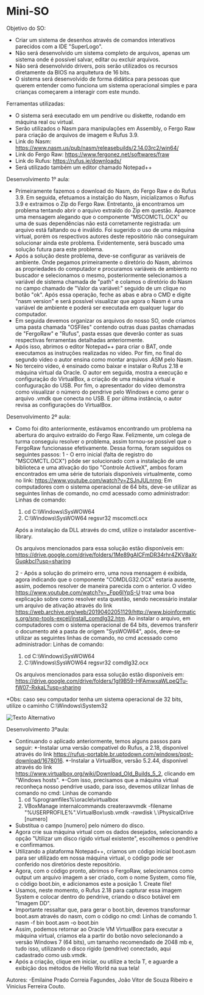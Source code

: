 # Mini-SO

Objetivo do SO: 
  - Criar um sistema de desenhos através de comandos interativos parecidos com a IDE "SuperLogo".
  - Não será desenvolvido um sistema completo de arquivos, apenas um sistema onde é possível salvar, editar ou excluir arquivos.
  - Não será desenvolvido drivers, pois serão utilizados os recursos diretamente da BIOS na arquitetura de 16 bits.
  - O sistema será desenvolvido de forma didática para pessoas que querem entender como funciona um sistema operacional simples e para crianças começarem a interagir com este mundo.

Ferramentas utilizadas:
  - O sistema será executado em um pendrive ou diskette, rodando em máquina real ou virtual.
  - Serão utilizados o Nasm para manipulações em Assembly, o Fergo Raw para criação de arquivos de imagem e Rufus 3.9.
  - Link do Nasm: https://www.nasm.us/pub/nasm/releasebuilds/2.14.03rc2/win64/
  - Link do Fergo Raw: https://www.fergonez.net/softwares/fraw
  - Link do Rufus: https://rufus.ie/downloads/
  - Será utilizado também um editor chamado Notepad++

Desenvolvimento 1º aula:
  - Primeiramente fazemos o download do Nasm, do Fergo Raw e do Rufus 3.9. Em seguida, efetuamos a instalção do Nasm, inicializamos o Rufus 3.9 e extraimos o Zip do Fergo Raw. Entretanto, já encontramos um problema tentando abrir o arquivo extraído do Zip em questão. Aparece uma mensagem alegando que o componente "MSCOMCTL.OCX" ou uma de suas dependências não está corretamente registrada: um arquivo está faltando ou é inválido. Foi sugerido o uso de uma máquina virtual, porém os respectivos autores deste repositório não conseguiram solucionar ainda este problema. Evidentemente, será buscado uma solução futura para este problema.
  - Após a solução deste problema, deve-se configurar as variáveis de ambiente. Onde pegamos primeiramente o diretório do Nasm, abrimos as propriedades do computador e procuramos variáveis de ambiento no buscador e selecionamos o mesmo, posteriormente selecionamos a variável de sistema chamada de "path" e colamos o diretório do Nasm no campo chamado de "Valor da variável:" seguido de um clique no botão "ok". Após essa operação, feche as abas e abra o CMD e digite "nasm version" e será possível visualizar que agora o Nasm é uma variável de ambiente e poderá ser executada em qualquer lugar do computador.
  - Em seguida devemos organizar os arquivos do nosso SO, onde criamos uma pasta chamada "OSFiles" contendo outras duas pastas chamadas de "FergoRaw" e "Rufus", pasta essas que deverão conter as suas respectivas ferramentas detalhadas anteriormente.
  - Após isso, abrimos o editor Notepad++ para criar o BAT, onde executamos as instruções realizadas no vídeo. Por fim, no final do segundo vídeo o autor ensina como montar arquivos .ASM pelo Nasm.
  - No terceiro vídeo, é ensinado como baixar e instalar o Rufus 2.18 e máquina virtual da Oracle. O autor em seguida, mostra a execução e configuração do VirtualBox, a criação de uma máquina virtual e confuguração do USB. Por fim, o apresentador do vídeo demonstra como visualizar o número do pendrive pelo Windows e como gerar o arquivo .vmdk que conecta no USB. E por última instância, o autor revisa as configurações do VirtualBox.


Desenvolvimento 2º aula:
  - Como foi dito anteriormente, estávamos encontrando um problema na abertura do arquivo extraído do Fergo Raw. Felizmente, um colega de turma conseguiu resolver o problema, assim tornou-se possível que o FergoRaw funcionasse efetivamente. Dessa forma, foram seguidos os seguintes passos:
    1 - O erro inicial (falta de registro do "MSCOMCTL.OCX") pôde ser solucionado com a instalação de uma biblioteca e uma ativação do tipo "Controle ActiveX", ambos foram encontrados em uma série de tutoriais disponíveis virtualmente, como no link: https://www.youtube.com/watch?v=ZSJnJULnrng; Em computadores com o sistema operacional de 64 bits, deve-se utilizar as seguintes linhas de comando, no cmd acessado como administrador:
    Linhas de comando:
    1. cd C:\Windows\SysWOW64
    2. C:\Windows\SysWOW64 regsvr32 mscomctl.ocx
    
    Após a instalação da DLL através do cmd, utilize o instalador ascentive-library.

    Os arquivos mencionados para essa solução estão disponíveis em: https://drive.google.com/drive/folders/1Me89gAlCFmDR34rhr4ZKV8aXrGuqkbcI?usp=sharing
      
    2 - Após a solução do primeiro erro, uma nova mensagem é exibida, agora indicando que o componente "COMDLG32.OCX" estaria ausente, assim, podemos resolver de maneira parecida com o anterior. O vídeo https://www.youtube.com/watch?v=_Fpp6lYpS-U traz uma boa explicação sobre como resolver esta questão, sendo necessário instalar um arquivo de ativação através do link https://web.archive.org/web/20190402051129/http://www.bioinformatics.org/snp-tools-excel/install_comdlg32.htm. Ao instalar o arquivo, em computadores com o sistema operacional de 64 bits, devemos transferir o documento até a pasta de origem "SysWOW64", após, deve-se utilizar as seguintes linhas de comando, no cmd acessado como administrador:
    Linhas de comando:
    1. cd C:\Windows\SysWOW64
    2. C:\Windows\SysWOW64 regsvr32 comdlg32.ocx

    Os arquivos mencionados para essa solução estão disponíveis em: https://drive.google.com/drive/folders/1gI9B59-HFAmwxaWLpeQTu-fW07-RxkaL?usp=sharing

*Obs: caso seu computador tenha um sistema operacional de 32 bits, utilize o caminho C:\Windows\System32

![Texto Alternativo](https://i.ibb.co/qJmGxhL/Captura-de-tela-2024-05-07-124738.png)

Desenvolvimento 3ºaula:
  - Continuando o aplicado anteriormente, temos alguns passos para seguir:
      *-Instalar uma versão compatível do Rufus, a 2.18, disponível através do link https://rufus-portable.br.uptodown.com/windows/post-download/1678016.
      *-Instalar a VirtualBox, versão 5.2.44, disponível através do link https://www.virtualbox.org/wiki/Download_Old_Builds_5_2, clicando em "Windows hosts".
      *-Com isso, precisamos que a máquina virtual reconheça nosso pendrive usado, para isso, devemos utilizar linhas de comando no cmd:
      Linhas de comando    
      1. cd %programfiles%\oracle\virtualbox
      2. VBoxManage internalcommands createrawvmdk -filename       "%USERPROFILE%"\.VirtualBox\usb.vmdk -rawdisk \\.\PhysicalDrive [numero]
  - Substitua o campo [numero] pelo número do disco.
  - Agora crie sua máquina virtual com os dados desejados, selecionando a opção "Utilizar um disco rígido virtual existente", escolhemos o pendrive e confirmamos.
  - Utilizando a plataforma Notepad++, criamos um código inicial boot.asm para ser utilizado em nossa máquina virtual, o código pode ser conferido nos diretórios deste repositório.
  - Agora, com o código pronto, abrimos o FergoRaw, selecionamos como output um arquivo imagem a ser criado, com o nome System, como file, o código boot.bin, e adicionamos este a posição 1. Create file!
  - Usamos, neste momento, o Rufus 2.18 para capturar essa imagem System e colocar dentro do pendrive, criando o disco botável em "Imagem DD".
  - Importante ressaltar que, para gerar o boot.bin, devemos transformar boot.asm através do nasm, com o código no cmd:
        Linhas de comando
        1. nasm -f bin boot.asm -o boot.bin       
  - Assim, podemos retornar ao Oracle VM VirtualBox para executar a máquina virtual, criamos ela a partir do botão novo selecionando a versão Windows 7 (64 bits), um tamanho recomendado de 2048 mb e, tudo isso, utilizando o disco rígido (pendrive) conectado, aqui cadastrado como usb.vmdk.
  - Após a criação, clique em iniciar, ou utilize a tecla T, e aguarde a exibição dos métodos de Hello World na sua tela!

Autores:
  -Emilaine Prado Correia Fagundes, João Vitor de Souza Ribeiro e Vinicius Ferreira Couto.
